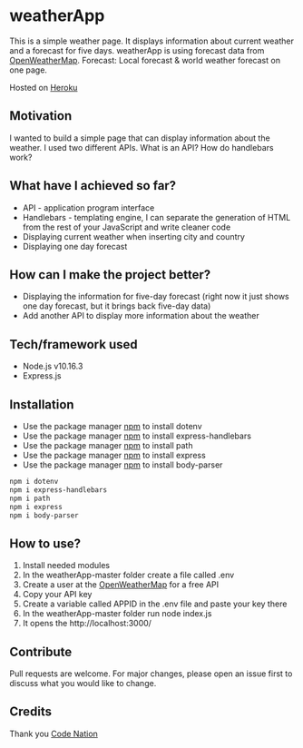 # weatherApp
This is a simple weather page. It displays information about current weather and a forecast for five days.
weatherApp is using forecast data from [OpenWeatherMap](https://openweathermap.org/). Forecast: Local forecast & world weather forecast on one page.

Hosted on [Heroku](http://simple-weather-app8.herokuapp.com/)


## Motivation
I wanted to build a simple page that can display information about the weather. I used two different APIs. What is an API? How do handlebars work?

## What have I achieved so far?
* API - application program interface
* Handlebars - templating engine, I can separate the generation of HTML from the rest of your JavaScript and write cleaner code
* Displaying current weather when inserting city and country
* Displaying one day forecast


## How can I make the project better?
* Displaying the information for five-day forecast (right now it just shows one day forecast, but it brings back five-day data)
* Add another API to display more information about the weather


## Tech/framework used
* Node.js v10.16.3
* Express.js

## Installation
* Use the package manager [npm](https://www.npmjs.com/package/dotenv) to install dotenv
* Use the package manager [npm](https://www.npmjs.com/package/express-handlebars) to install express-handlebars
* Use the package manager [npm](https://www.npmjs.com/package/path) to install path
* Use the package manager [npm](https://www.npmjs.com/package/express) to install express
* Use the package manager [npm](https://www.npmjs.com/package/body-parser) to install body-parser

```bash
npm i dotenv
npm i express-handlebars
npm i path
npm i express
npm i body-parser
```

## How to use?
1. Install needed modules
2. In the weatherApp-master folder create a file called .env
3. Create a user at the [OpenWeatherMap](https://openweathermap.org/) for a free API
4. Copy your API key
5. Create a variable called APPID in the .env file and paste your key there
6. In the weatherApp-master folder run node index.js
7. It opens the http://localhost:3000/

## Contribute
Pull requests are welcome. For major changes, please open an issue first to discuss what you would like to change.

## Credits
Thank you [Code Nation](https://wearecodenation.com/)
